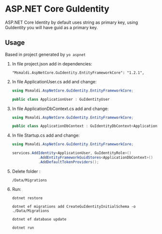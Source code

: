 ASP.NET Core **GuId**entity
===

ASP.NET Core Identity by default uses string as primary key, using GuIdentity you will have guid as a primary key.

## Usage

Based in project generated by `yo aspnet`

1. In file project.json add in dependencies:

	```
	"Msmaldi.AspNetCore.GuIdentity.EntityFrameworkCore": "1.2.1",
	```

2. In file ApplicationUser.cs add and change:

	```csharp
	using Msmaldi.AspNetCore.GuIdentity.EntityFrameworkCore;
	```
	```csharp
	public class ApplicationUser : GuIdentityUser
	```

3. In file ApplicationDbContext.cs add and change:

	```csharp
	using Msmaldi.AspNetCore.GuIdentity.EntityFrameworkCore;
	```
	```csharp
	public class ApplicationDbContext : GuIdentityDbContext<ApplicationUser>
	```

4. In file Startup.cs add and change:
	
	```csharp
	using Msmaldi.AspNetCore.GuIdentity.EntityFrameworkCore;
	```
	```csharp
	services.AddIdentity<ApplicationUser, GuIdentityRole>()
                .AddEntityFrameworkGuidStores<ApplicationDbContext>()
                .AddDefaultTokenProviders();
	```

5. Delete folder :

	`/Data/Migrations`

6. Run:
	```
	dotnet restore

	dotnet ef migrations add CreateGuIdentityInitialSchema -o ./Data/Migrations

	dotnet ef database update

	dotnet run
	```